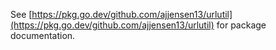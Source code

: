 See [https://pkg.go.dev/github.com/ajjensen13/urlutil](https://pkg.go.dev/github.com/ajjensen13/urlutil) for package documentation.
